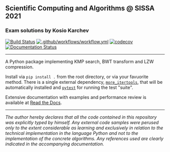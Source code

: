 ## Scientific Computing and Algorithms @ SISSA 2021

### Exam solutions by Kosio Karchev
[![Build Status](https://travis-ci.com/kosiokarchev/scicomp-exam.svg?branch=master)](https://travis-ci.com/kosiokarchev/scicomp-exam)
[![.github/workflows/workflow.yml](https://github.com/kosiokarchev/scicomp-exam/actions/workflows/workflow.yml/badge.svg)](https://github.com/kosiokarchev/scicomp-exam/actions/workflows/workflow.yml)
[![codecov](https://codecov.io/gh/kosiokarchev/scicomp-exam/branch/master/graph/badge.svg?token=LW6ET63VN1)](https://codecov.io/gh/kosiokarchev/scicomp-exam)
[![Documentation Status](https://readthedocs.org/projects/scicomp-exam-kk/badge/?version=latest)](https://scicomp-exam-kk.readthedocs.io/?badge=latest)


---

A Python package implementing KMP search, BWT transform and LZW compression.

Install via `pip install .` from the root directory, or via your favuorite
method. There is a single external dependency,
[`more_itertools`](https://pypi.org/project/more-itertools/), that will be
automatically installed and [`pytest`](https://docs.pytest.org/en/stable/) for
running the test "suite".

Extensive documentation with examples and performance review is available at
[Read the Docs](https://scicomp-exam-kk.readthedocs.io/).


---

*The author hereby declares that all the code contained in this repository was
explicitly typed by himself. Any external code samples were perused only to the
extent considerable as learning and exclusively in relation to the technical
implementation in the language Python and not to the implementation of the
concrete algorithms. Any references used are clearly indicated in the
accompanying documentation.*
